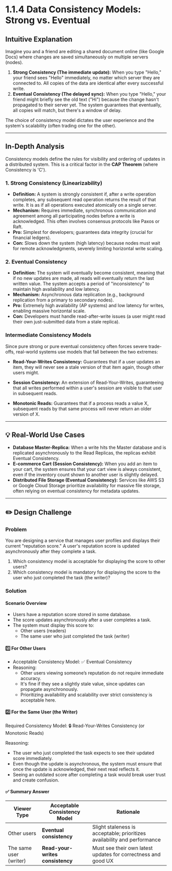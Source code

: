 # 1.1.4 Data Consistency Models: Strong vs. Eventual

## Intuitive Explanation

Imagine you and a friend are editing a shared document online (like Google Docs) where changes are saved simultaneously
on multiple servers (nodes).

1. **Strong Consistency (The immediate update):** When you type "Hello," your friend sees "Hello" immediately, no matter
   which server they are connected to. All copies of the data are identical after every successful write.
2. **Eventual Consistency (The delayed sync):** When you type "Hello," your friend might briefly see the old text ("Hi")
   because the change hasn't propagated to their server yet. The system guarantees that eventually, all copies will
   match, but there's a window of delay.

The choice of consistency model dictates the user experience and the system's scalability (often trading one for the
other).

---

## In-Depth Analysis

Consistency models define the rules for visibility and ordering of updates in a distributed system. This is a critical
factor in the **CAP Theorem** (where Consistency is 'C').

### 1. Strong Consistency (Linearizability)

- **Definition:** A system is strongly consistent if, after a write operation completes, any subsequent read operation
  returns the result of that write. It is as if all operations executed atomically on a single server.
- **Mechanism:** Requires immediate, synchronous communication and agreement among all participating nodes before a
  write is acknowledged. This often involves consensus protocols like Paxos or Raft.
- **Pro:** Simplest for developers; guarantees data integrity (crucial for financial ledgers).
- **Con:** Slows down the system (high latency) because nodes must wait for remote acknowledgments, severely limiting
  horizontal write scaling.

### 2. Eventual Consistency

- **Definition:** The system will eventually become consistent, meaning that if no new updates are made, all reads will
  eventually return the last written value. The system accepts a period of "inconsistency" to maintain high availability
  and low latency.
- **Mechanism:** Asynchronous data replication (e.g., background replication from a primary to secondary nodes).
- **Pro:** Extremely high availability (AP systems) and low latency for writes, enabling massive horizontal scale.
- **Con:** Developers must handle read-after-write issues (a user might read their own just-submitted data from a stale
  replica).

### Intermediate Consistency Models

Since pure strong or pure eventual consistency often forces severe trade-offs, real-world systems use models that fall
between the two extremes:

- **Read-Your-Writes Consistency:** Guarantees that if a user updates an item, they will never see a stale version of
  that item again, though other users might.

- **Session Consistency:** An extension of Read-Your-Writes, guaranteeing that all writes performed within a user's
  session are visible to that user in subsequent reads.

- **Monotonic Reads:** Guarantees that if a process reads a value X, subsequent reads by that same process will never
  return an older version of X.

---

## 💡 Real-World Use Cases

- **Database Master-Replica:** When a write hits the Master database and is replicated asynchronously to the Read
  Replicas, the replicas exhibit Eventual Consistency.
- **E-commerce Cart (Session Consistency):** When you add an item to your cart, the system ensures that your cart view
  is always consistent, even if the inventory count shown to another user is slightly delayed.
- **Distributed File Storage (Eventual Consistency):** Services like AWS S3 or Google Cloud Storage prioritize
  availability for massive file storage, often relying on eventual consistency for metadata updates.

---

## ✏️ Design Challenge

### Problem

You are designing a service that manages user profiles and displays their current "reputation score." A user's
reputation score is updated asynchronously after they complete a task.

1. Which consistency model is acceptable for displaying the score to other users?
2. Which consistency model is mandatory for displaying the score to the user who just completed the task (the writer)?

### Solution

#### Scenario Overview

- Users have a reputation score stored in some database.
- The score updates asynchronously after a user completes a task.
- The system must display this score to:
    - Other users (readers)
    - The same user who just completed the task (writer)

#### 1️⃣ For Other Users

- Acceptable Consistency Model: ✅ Eventual Consistency
- Reasoning:
    - Other users viewing someone’s reputation do not require immediate accuracy.
    - It's fine if they see a slightly stale value, since updates can propagate asynchronously.
    - Prioritizing availability and scalability over strict consistency is acceptable here.

#### 2️⃣ For the Same User (the Writer)

Required Consistency Model: 🔒 Read-Your-Writes Consistency (or Monotonic Reads)

Reasoning:

- The user who just completed the task expects to see their updated score immediately.
- Even though the update is asynchronous, the system must ensure that once the update is acknowledged, their next read
  reflects it.
- Seeing an outdated score after completing a task would break user trust and create confusion.

#### ✅ Summary Answer

| Viewer Type            | Acceptable Consistency Model     | Rationale                                                                |
|------------------------|----------------------------------|--------------------------------------------------------------------------|
| Other users            | **Eventual consistency**         | Slight staleness is acceptable; prioritizes availability and performance |
| The same user (writer) | **Read-your-writes consistency** | Must see their own latest updates for correctness and good UX            |
